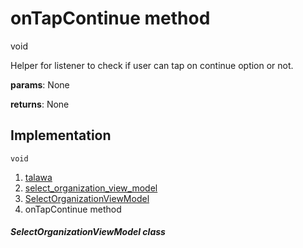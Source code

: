 
<div>

# onTapContinue method

</div>


void 



Helper for listener to check if user can tap on continue option or not.

**params**: None

**returns**: None



## Implementation

``` language-dart
void  
```







1.  [talawa](../../index.md)
2.  [select_organization_view_model](../../view_model_pre_auth_view_models_select_organization_view_model/)
3.  [SelectOrganizationViewModel](../../view_model_pre_auth_view_models_select_organization_view_model/SelectOrganizationViewModel-class.md)
4.  onTapContinue method

##### SelectOrganizationViewModel class







